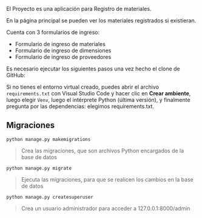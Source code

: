 El Proyecto es una aplicación para Registro de materiales.

En la página principal se pueden ver los materiales registrados si existieran.

Cuenta con 3 formularios de ingreso:

- Formulario de ingreso de materiales
- Formulario de ingreso de dimensiones
- Formulario de ingreso de proveedores

Es necesario ejecutar los siguientes pasos una vez hecho el clone de GitHub:

Si no tienes el entorno virtual creado, puedes abrir el archivo `requirements.txt` con Visual Studio Code y hacer clic en **Crear ambiente**, luego elegir `Venv`, luego el intérprete Python (última versión), y finalmente pregunta por las dependencias: elegimos requirements.txt.

## Migraciones

`python manage.py makemigrations`
> Crea las migraciones, que son archivos Python encargados de la base de datos

`python manage.py migrate`
> Ejecuta las migraciones, para que se realicen los cambios en la base de datos

`python manage.py createsuperuser`
> Crea un usuario administrador para acceder a 127.0.0.1:8000/admin



